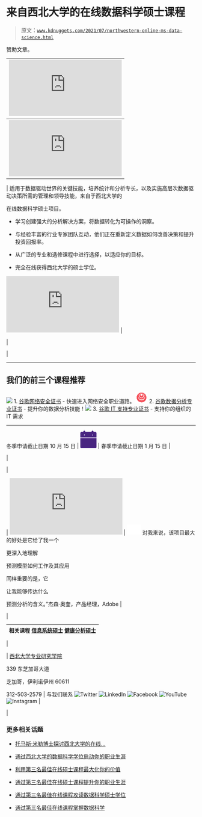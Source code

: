 # 来自西北大学的在线数据科学硕士课程

> 原文：[`www.kdnuggets.com/2021/07/northwestern-online-ms-data-science.html`](https://www.kdnuggets.com/2021/07/northwestern-online-ms-data-science.html)

赞助文章。

| ![西北大学专业研究学院](http://sps.northwestern.edu/info/data-science-masters.php?utm_source=KDNuggets_L&utm_medium=MSDSemail&utm_term=FY21&utm_content=MSDS&utm_campaign=MSDS_KDNuggets21&src=KDNuggets_MSDSemail_julFY21_L) |
| --- |
| ![北 western 的数据科学。在线硕士项目](http://sps.northwestern.edu/info/data-science-masters.php?utm_source=KDNuggets_L&utm_medium=MSDSemail&utm_term=FY21&utm_content=MSDS&utm_campaign=MSDS_KDNuggets21&src=KDNuggets_MSDSemail_julFY21_L) |

| 适用于数据驱动世界的关键技能，培养统计和分析专长，以及实施高层次数据驱动决策所需的管理和领导技能，来自于西北大学的

在线数据科学硕士项目。

+   学习创建强大的分析解决方案，将数据转化为可操作的洞察。

+   与经验丰富的行业专家团队互动，他们正在重新定义数据如何改善决策和提升投资回报率。

+   从广泛的专业和选修课程中进行选择，以适应你的目标。

+   完全在线获得西北大学的硕士学位。

![立即申请](http://sps.northwestern.edu/info/data-science-masters.php?utm_source=KDNuggets_L&utm_medium=MSDSemail&utm_term=FY21&utm_content=MSDS&utm_campaign=MSDS_KDNuggets21&src=KDNuggets_MSDSemail_julFY21_L) |

|

&#124;

* * *

## 我们的前三个课程推荐

![](img/0244c01ba9267c002ef39d4907e0b8fb.png) 1\. [谷歌网络安全证书](https://www.kdnuggets.com/google-cybersecurity) - 快速进入网络安全职业道路。![](img/e225c49c3c91745821c8c0368bf04711.png) 2\. [谷歌数据分析专业证书](https://www.kdnuggets.com/google-data-analytics) - 提升你的数据分析技能！![](img/0244c01ba9267c002ef39d4907e0b8fb.png) 3\. [谷歌 IT 支持专业证书](https://www.kdnuggets.com/google-itsupport) - 支持你的组织的 IT 需求

* * *

冬季申请截止日期 10 月 15 日 &#124; ![](img/11b43efc8640cb5dd5ed46395ce64c5c.png) &#124; 春季申请截止日期 1 月 15 日 &#124;

|

|

&#124; ![Jason Okui，Adobe 产品经理](http://sps.northwestern.edu/info/data-science-masters.php?utm_source=KDNuggets_L&utm_medium=MSDSemail&utm_term=FY21&utm_content=MSDS&utm_campaign=MSDS_KDNuggets21&src=KDNuggets_MSDSemail_julFY21_L) &#124; ![](img/de347efc7f158baf3ec223fe165b34d9.png) 对我来说，该项目最大的好处是它给了我一个

更深入地理解

预测模型如何工作及其应用

同样重要的是，它

让我能够传达什么

预测分析的含义。”杰森·奥奎，产品经理，Adobe &#124;

|

| 相关课程 [信息系统硕士](http://sps.northwestern.edu/info/information-systems.php?utm_source=KDNuggets_L&utm_medium=MSDSemail&utm_term=FY21&utm_content=MSDS&utm_campaign=MSDS_KDNuggets21&src=KDNuggets_MSDSemail_julFY21_L) [健康分析硕士](https://sps.northwestern.edu/info/health-analytics.php?utm_source=KDNuggets_L&utm_medium=MSDSemail&utm_term=FY21&utm_content=MSDS&utm_campaign=MSDS_KDNuggets21&src=KDNuggets_MSDSemail_julFY21_L) |
| --- |

|

&#124; [西北大学专业研究学院](http://sps.northwestern.edu/info/data-science-masters.php?utm_source=KDNuggets_L&utm_medium=MSDSemail&utm_term=FY21&utm_content=MSDS&utm_campaign=MSDS_KDNuggets21&src=KDNuggets_MSDSemail_julFY21_L)

339 东芝加哥大道

芝加哥，伊利诺伊州 60611

312-503-2579 &#124; 与我们联系 ![Twitter](https://twitter.com/northwesternsps)  ![LinkedIn](https://www.linkedin.com/company/northwestern-university-school-of-professional-studies)  ![Facebook](https://www.facebook.com/northwesternsps)  ![YouTube](https://www.youtube.com/channel/UCxWMvagv-JJhs-8l_RqkwIA)  ![Instagram](https://www.instagram.com/northwesternsps/) &#124;

|

### 更多相关话题

+   [托马斯·米勒博士探讨西北大学的在线…](https://www.kdnuggets.com/2024/05/nwu/thomas-miller-phd-explores-northwestern-universitys-online-graduate-programs-in-data-science)

+   [通过西北大学的数据科学学位启动你的职业生涯](https://www.kdnuggets.com/2022/04/nwu-launch-career-northwestern-data-science-degree.html)

+   [利用第三名最佳在线硕士课程最大化你的价值](https://www.kdnuggets.com/2023/05/bay-path-maximize-value-online-masters-data-science.html)

+   [通过第三名最佳在线硕士课程提升你的职业生涯](https://www.kdnuggets.com/2023/07/bay-path-advance-career-3rd-best-online-masters-data-science-program.html)

+   [通过第三名最佳在线课程攻读数据科学硕士学位](https://www.kdnuggets.com/2023/09/bay-path-pursue-masters-data-science-3rd-best-online-program)

+   [通过第三名最佳在线课程掌握数据科学](https://www.kdnuggets.com/2023/11/bay-path-master-data-science-3rd-best-online-program)
